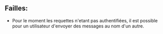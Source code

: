 ## Failles:
- Pour le moment les requettes n'etant pas authentifiées, il est possible pour un utilisateur d'envoyer des messages au nom d'un autre.